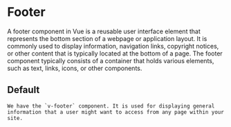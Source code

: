 # Footer

<box header>
    A footer component in Vue is a reusable user interface element that represents the bottom section of a webpage or application layout. It is commonly used to display information, navigation links, copyright notices, or other content that is typically located at the bottom of a page.
    The footer component typically consists of a container that holds various elements, such as text, links, icons, or other components.

<box>

## Default
    We have the `v-footer` component. It is used for displaying general information that a user might want to access from any page within your site.
